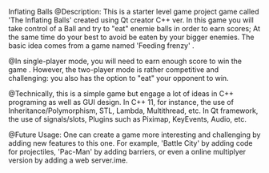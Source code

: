 Inflating Balls
@Description: This is a starter level game project game called 'The Inflating Balls' created using Qt creator C++ ver. In this game you will take control of a Ball and try to "eat" enemie balls in order to earn scores; At the same time do your best to avoid be eaten by your bigger enemies. The basic idea comes from a game named 'Feeding frenzy' .

@In single-player mode, you will need to earn enough score to win the game . However, the two-player mode is rather competitive and challenging: you also has the option to "eat" your opponent to win.

@Technically, this is a simple game but engage a lot of ideas in C++ programing as well as GUI design. In C++ 11, for instance, the use of Inheritance/Polymorphism, STL, Lambda, Multithread, etc. In Qt framework, the use of signals/slots, Plugins such as Piximap, KeyEvents, Audio, etc.

@Future Usage: One can create a game more interesting and challenging by adding new features to this one. For example, 'Battle City' by adding code for projectiles, 'Pac-Man' by adding barriers, or even a online multiplyer version
by adding a web server.ime.
    
    
    
    
